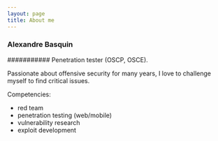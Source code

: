 ```yaml
---
layout: page
title: About me
---
```


### Alexandre Basquin
########### Penetration tester (OSCP, OSCE).

Passionate about offensive security for many years, I love to challenge myself to find critical issues. 

Competencies: 
- red team
- penetration testing (web/mobile)
- vulnerability research
- exploit development
